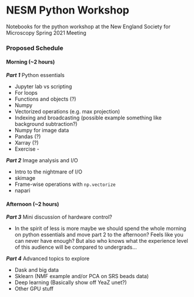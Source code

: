 # NESM Python Workshop
Notebooks for the python workshop at the New England Society for Microscopy Spring 2021 Meeting


### Proposed Schedule

#### Morning (~2 hours)

***Part 1*** Python essentials
- Jupyter lab vs scripting
- For loops
- Functions and objects (?)
- Numpy
 - Vectorized operations (e.g. max projection)
 - Indexing and broadcasting (possible example something like background subtraction?)
 - Numpy for image data
- Pandas (?)
- Xarray (?)
- Exercise - 


***Part 2*** Image analysis and I/O
- Intro to the nightmare of I/O
- skimage
- Frame-wise operations with `np.vectorize`
- napari 

#### Afternoon (~2 hours)

***Part 3*** Mini discussion of hardware control?
- In the spirit of less is more maybe we should spend the whole morning
on python essentials and move part 2 to the afternoon? Feels like you can never have enough? But also who
knows what the experience level of this audience will be compared to undergrads...

***Part 4*** Advanced topics to explore

- Dask and big data
- Sklearn (NMF example and/or PCA on SRS beads data)
- Deep learning (Basically show off YeaZ unet?)
- Other GPU stuff
